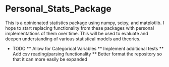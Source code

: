 # Personal_Stats_Package
This is a opinionated statistics package using numpy, scipy, and matplotlib. I hope to start replacing functionality from these packages with personal implementations of them over time. This will be used to evaluate and deepen understanding of various statistical models and theories. 


* TODO
  ** Allow for Categorical Variables
  ** Implement additional tests
  ** Add csv reading/parsing functionality
  ** Better format the repository so that it can more easily be expanded
